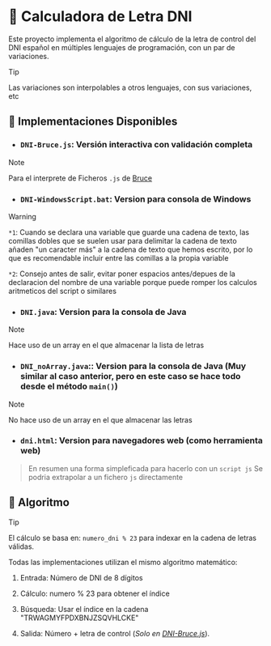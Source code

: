 # 🪪 Calculadora de Letra DNI  
Este proyecto implementa el algoritmo de cálculo de la letra de control del DNI español en múltiples lenguajes de programación, con un par de variaciones.
> [!TIP]
> Las variaciones son interpolables a otros lenguajes, con sus variaciones, etc  
  
## 🚀 Implementaciones Disponibles  
  
- ### **`DNI-Bruce.js`**: Versión interactiva con validación completa 
> [!NOTE]
> Para el interprete de Ficheros `.js` de [Bruce](https://github.com/pr3y/Bruce/wiki/) 

- ### **`DNI-WindowsScript.bat`**: Version para consola de Windows
> [!WARNING]
> `*1`: Cuando se declara una variable que guarde una cadena de texto, las comillas dobles que se suelen usar para delimitar la cadena de texto añaden "un caracter más"
> a la cadena de texto que hemos escrito, por lo que es recomendable incluir entre las comillas a la propia variable
>
> `*2`: Consejo antes de salir, evitar poner espacios antes/depues de la declaracion del nombre de una variable porque puede romper los calculos aritmeticos del script o similares

- ### **`DNI.java`**: Version para la consola de Java
> [!NOTE]
> Hace uso de un array en el que almacenar la lista de letras

- ### **`DNI_noArray.java`**:: Version para la consola de Java (Muy similar al caso anterior, pero en este caso se hace todo desde el método `main()`)
> [!NOTE]
> No hace uso de un array en el que almacenar las letras

- ### **`dni.html`**: Version para navegadores web (como herramienta web)
> En resumen una forma simpleficada para hacerlo con un `script js`
> Se podria extrapolar a un fichero `js` directamente


## 🔧 Algoritmo
> [!TIP]
> El cálculo se basa en: `numero_dni % 23` para indexar en la cadena de letras válidas.
>
> Todas las implementaciones utilizan el mismo algoritmo matemático:

1. Entrada: Número de DNI de 8 dígitos
2. Cálculo: numero % 23 para obtener el índice
3. Búsqueda: Usar el índice en la cadena "TRWAGMYFPDXBNJZSQVHLCKE"

4. Salida: Número + letra de control (_Solo en [DNI-Bruce.js](https://github.com/rkatins/DNI/blob/main/DNI-Bruce.js)_).


